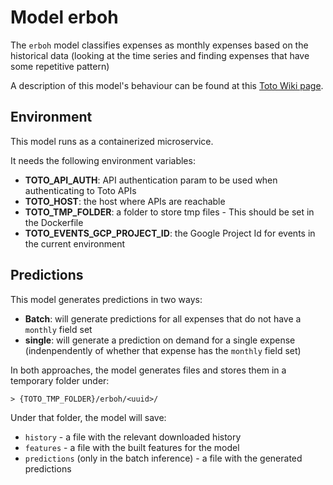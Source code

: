 # Model erboh
The `erboh` model classifies expenses as monthly expenses based on the historical data (looking at the time series and finding expenses that have some repetitive pattern)

A description of this model's behaviour can be found at this [Toto Wiki page](https://github.com/nicolasances/guides/wiki/Model-Design:-erboh).

## Environment
This model runs as a containerized microservice. 

It needs the following environment variables: 
 * **TOTO_API_AUTH**: API authentication param to be used when authenticating to Toto APIs
 * **TOTO_HOST**: the host where APIs are reachable 
 * **TOTO_TMP_FOLDER**: a folder to store tmp files - This should be set in the Dockerfile
 * **TOTO_EVENTS_GCP_PROJECT_ID**: the Google Project Id for events in the current environment

## Predictions
This model generates predictions in two ways: 
 * **Batch**: will generate predictions for all expenses that do not have a `monthly` field set
 * **single**: will generate a prediction on demand for a single expense (indenpendently of whether that expense has the `monthly` field set)

In both approaches, the model generates files and stores them in a temporary folder under:
```
> {TOTO_TMP_FOLDER}/erboh/<uuid>/
```
Under that folder, the model will save:
 * `history` - a file with the relevant downloaded history
 * `features` - a file with the built features for the model
 * `predictions` (only in the batch inference) - a file with the generated predictions